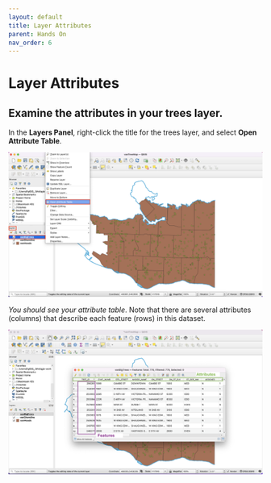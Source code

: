 ```yaml
---
layout: default
title: Layer Attributes
parent: Hands On
nav_order: 6
---
```


# Layer Attributes

## Examine the attributes in your trees layer.
In the **Layers Panel**, right-click the title for the trees layer, and select **Open Attribute Table**.

![Open trees Attribute table](./images/vanBigTrees-open-attribute-table_20220518.png)

*You should see your attribute table*. Note that there are several attributes (columns) that describe each feature (rows) in this dataset.

![vanBigTrees Attributes and features table](./images/vanBigTrees-features-and-attributes_20220518.png)
